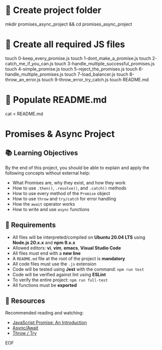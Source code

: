 # 📁 Create project folder
mkdir promises_async_project && cd promises_async_project

# 📄 Create all required JS files
touch 0-keep_every_promise.js
touch 1-dont_make_a_promise.js
touch 2-catch_me_if_you_can.js
touch 3-handle_multiple_successful_promises.js
touch 4-simple_promise.js
touch 5-reject_the_promises.js
touch 6-handle_multiple_promises.js
touch 7-load_balancer.js
touch 8-throw_an_error.js
touch 9-throw_error_try_catch.js
touch README.md

# 📝 Populate README.md
cat <<EOF > README.md
# Promises & Async Project

## 📚 Learning Objectives
By the end of this project, you should be able to explain and apply the following concepts without external help:

- What Promises are, why they exist, and how they work
- How to use `.then()`, `.resolve()`, and `.catch()` methods
- How to use every method of the `Promise` object
- How to use `throw` and `try/catch` for error handling
- How the `await` operator works
- How to write and use `async` functions

## 📌 Requirements
- All files will be interpreted/compiled on **Ubuntu 20.04 LTS** using **Node.js 20.x.x** and **npm 9.x.x**
- Allowed editors: **vi**, **vim**, **emacs**, **Visual Studio Code**
- All files must end with a **new line**
- A `README.md` file at the root of the project is **mandatory**
- All code files must use the `.js` extension
- Code will be tested using **Jest** with the command: `npm run test`
- Code will be verified against lint using **ESLint**
- To verify the entire project: `npm run full-test`
- All functions must be **exported**

## 📖 Resources
Recommended reading and watching:
- [JavaScript Promise: An Introduction](https://developer.mozilla.org/en-US/docs/Web/JavaScript/Guide/Using_promises)
- [Async/Await](https://developer.mozilla.org/en-US/docs/Learn/JavaScript/Asynchronous/Async_await)
- [Throw / Try](https://developer.mozilla.org/en-US/docs/Web/JavaScript/Reference/Statements/throw)

EOF
